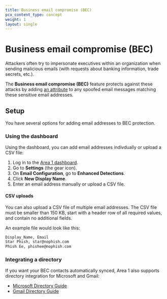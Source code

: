 ```yaml
---
title: Business email compromise (BEC)
pcx_content_type: concept
weight: 1
layout: single
---
```


# Business email compromise (BEC)

Attackers often try to impersonate executives within an organization when sending malicious emails (with requests about banking information, trade secrets, etc.).

The **Business email compromise (BEC)** feature protects against these attacks by adding [an attribute](/email-security/reference/dispositions-and-attributes/#attributes) to any spoofed email messages matching these sensitive email addresses.

## Setup

You have several options for adding email addresses to BEC protection.

### Using the dashboard

Using the dashboard, you can add email addresses indivdually or upload a CSV file:

1. Log in to the [Area 1 dashboard](https://horizon.area1security.com/).
2. Go to **Settings** (the gear icon).
3. On **Email Configuration**, go to **Enhanced Detections**.
4. Click **New Display Name**.
5. Enter an email address manually or upload a CSV file.

#### CSV uploads

You can also upload a CSV file of multiple email addresses. The CSV file must be smaller than 150 KB, start with a header row of all required values, and contain no additional fields.

An example file would look like this:

```txt
Display_Name, Email
Star Phish, star@nophish.com
Phish Ee, phishee@nophish.com
```

### Integrating a directory

If you want your BEC contacts automatically synced, Area 1 also supports directory integration for Microsoft and Gmail:

- [Microsoft Directory Guide](/email-security/static/O365-Directory-Integration-Guide.pdf)
- [Gmail Directory Guide](/email-security/static/Deployment_and_Configuration_Guide_Directory_Integration_for_Gmail.pdf)